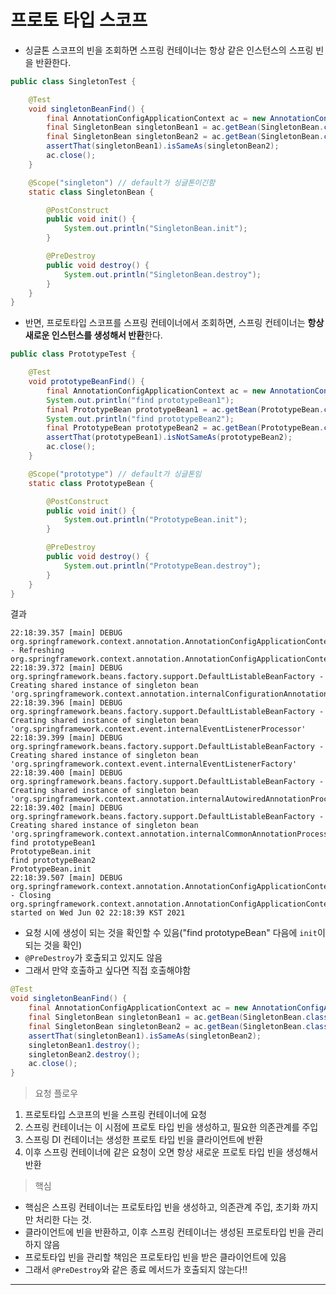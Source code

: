 # 프로토 타입 스코프

- 싱글톤 스코프의 빈을 조회하면 스프링 컨테이너는 항상 같은 인스턴스의 스프링 빈을 반환한다.
```java
public class SingletonTest {

    @Test
    void singletonBeanFind() {
        final AnnotationConfigApplicationContext ac = new AnnotationConfigApplicationContext(SingletonBean.class);
        final SingletonBean singletonBean1 = ac.getBean(SingletonBean.class);
        final SingletonBean singletonBean2 = ac.getBean(SingletonBean.class);
        assertThat(singletonBean1).isSameAs(singletonBean2);
        ac.close();
    }

    @Scope("singleton") // default가 싱글톤이긴함
    static class SingletonBean {

        @PostConstruct
        public void init() {
            System.out.println("SingletonBean.init");
        }

        @PreDestroy
        public void destroy() {
            System.out.println("SingletonBean.destroy");
        }
    }
}
```

- 반면, 프로토타입 스코프를 스프링 컨테이너에서 조회하면, 스프링 컨테이너는 **항상 새로운 인스턴스를 생성해서 반환**한다.

```java
public class PrototypeTest {

    @Test
    void prototypeBeanFind() {
        final AnnotationConfigApplicationContext ac = new AnnotationConfigApplicationContext(PrototypeBean.class); // 뭐 컴포넌트가 없어도, 이 곳에 등록된 것은 컴포넌트 스캔의 대상이 됨
        System.out.println("find prototypeBean1");
        final PrototypeBean prototypeBean1 = ac.getBean(PrototypeBean.class);
        System.out.println("find prototypeBean2");
        final PrototypeBean prototypeBean2 = ac.getBean(PrototypeBean.class);
        assertThat(prototypeBean1).isNotSameAs(prototypeBean2);
        ac.close();
    }

    @Scope("prototype") // default가 싱글톤임
    static class PrototypeBean {

        @PostConstruct
        public void init() {
            System.out.println("PrototypeBean.init");
        }

        @PreDestroy
        public void destroy() {
            System.out.println("PrototypeBean.destroy");
        }
    }
}
```

결과

```text
22:18:39.357 [main] DEBUG org.springframework.context.annotation.AnnotationConfigApplicationContext - Refreshing org.springframework.context.annotation.AnnotationConfigApplicationContext@71238fc2
22:18:39.372 [main] DEBUG org.springframework.beans.factory.support.DefaultListableBeanFactory - Creating shared instance of singleton bean 'org.springframework.context.annotation.internalConfigurationAnnotationProcessor'
22:18:39.396 [main] DEBUG org.springframework.beans.factory.support.DefaultListableBeanFactory - Creating shared instance of singleton bean 'org.springframework.context.event.internalEventListenerProcessor'
22:18:39.399 [main] DEBUG org.springframework.beans.factory.support.DefaultListableBeanFactory - Creating shared instance of singleton bean 'org.springframework.context.event.internalEventListenerFactory'
22:18:39.400 [main] DEBUG org.springframework.beans.factory.support.DefaultListableBeanFactory - Creating shared instance of singleton bean 'org.springframework.context.annotation.internalAutowiredAnnotationProcessor'
22:18:39.402 [main] DEBUG org.springframework.beans.factory.support.DefaultListableBeanFactory - Creating shared instance of singleton bean 'org.springframework.context.annotation.internalCommonAnnotationProcessor'
find prototypeBean1
PrototypeBean.init
find prototypeBean2
PrototypeBean.init
22:18:39.507 [main] DEBUG org.springframework.context.annotation.AnnotationConfigApplicationContext - Closing org.springframework.context.annotation.AnnotationConfigApplicationContext@71238fc2, started on Wed Jun 02 22:18:39 KST 2021
```

- 요청 시에 생성이 되는 것을 확인할 수 있음("find prototypeBean" 다음에 `init`이 되는 것을 확인)
- `@PreDestroy`가 호출되고 있지도 않음
- 그래서 만약 호출하고 싶다면 직접 호출해야함
```java
@Test
void singletonBeanFind() {
    final AnnotationConfigApplicationContext ac = new AnnotationConfigApplicationContext(SingletonBean.class);
    final SingletonBean singletonBean1 = ac.getBean(SingletonBean.class);
    final SingletonBean singletonBean2 = ac.getBean(SingletonBean.class);
    assertThat(singletonBean1).isSameAs(singletonBean2);
    singletonBean1.destroy();
    singletonBean2.destroy();
    ac.close();
}
```

> 요청 플로우

1. 프로토타입 스코프의 빈을 스프링 컨테이너에 요청
2. 스프링 컨테이너는 이 시점에 프로토 타입 빈을 생성하고, 필요한 의존관계를 주입
3. 스프링 DI 컨테이너는 생성한 프로토 타입 빈을 클라이언트에 반환
4. 이후 스프링 컨테이너에 같은 요청이 오면 항상 새로운 프로토 타입 빈을 생성해서 반환



> 핵심
- 핵심은 스프링 컨테이너는 프로토타입 빈을 생성하고, 의존관계 주입, 초기화 까지만 처리한 다는 것.
- 클라이언트에 빈을 반환하고, 이후 스프링 컨테이너는 생성된 프로토타입 빈을 관리하지 않음
- 프로토타입 빈을 관리할 책임은 프로토타입 빈을 받은 클라이언트에 있음
- 그래서 `@PreDestroy`와 같은 종료 메서드가 호출되지 않는다!!


---

